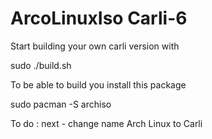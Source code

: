 # ArcoLinuxIso Carli-6

Start building your own carli version with 

sudo ./build.sh

To be able to build you install this package

sudo pacman -S archiso

To do : next - change name Arch Linux to Carli
